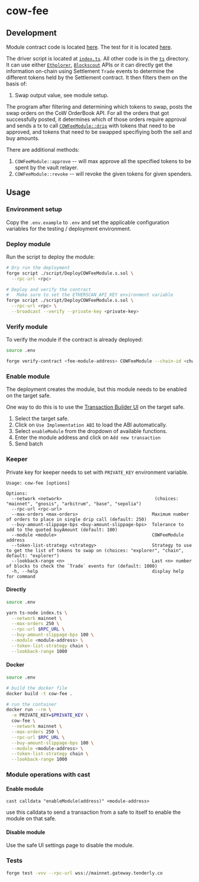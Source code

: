 # cow-fee

## Development

Module contract code is located [here](./src/COWFeeModule.sol). The test for it
is located [here](./test/COWFeeModule.t.sol).

The driver script is located at [`index.ts`](./index.ts). All other code is in the [`ts`](./ts)
directory. It can use either [`Ethplorer`](https://ethplorer.io), [`Blockscout`](https://gnosis.blockscout.com) APIs or it can directly get the information on-chain using Settlement `Trade` events to determine the different tokens held by the Settlement contract. It then filters them on the basis of:

1. Swap output value, see module setup.

The program after filtering and determining which tokens to swap, posts the swap orders on the CoW OrderBook API.
For all the orders that got successfully posted, it determines which of those orders require approval
and sends a tx to call [`COWFeeModule::drip`](./src/COWFeeModule.sol) with tokens that need to be approved, and
tokens that need to be swapped specifiying both the sell and buy amounts.

There are additional methods:

1. `COWFeeModule::approve` -- will max approve all the specified tokens to be spent by the vault relayer.
2. `COWFeeModule::revoke` -- will revoke the given tokens for given spenders.

## Usage

### Environment setup

Copy the `.env.example` to `.env` and set the applicable configuration variables for the testing / deployment environment.

### Deploy module

Run the script to deploy the module:

```sh
# Dry run the deployment
forge script ./script/DeployCOWFeeModule.s.sol \
  --rpc-url <rpc>

# Deploy and verify the contract
#   Make sure to set the ETHERSCAN_API_KEY environment variable
forge script ./script/DeployCOWFeeModule.s.sol \
  --rpc-url <rpc> \
  --broadcast --verify --private-key <private-key>
```

### Verify module
To verify the module if the contract is already deployed:
```sh
source .env

forge verify-contract <fee-module-address> COWFeeModule --chain-id <chain-id> --etherscan-api-key $ETHERSCAN_API_KEY --constructor-args $(cast abi-encode "constructor(address,address,address,address,bytes32,address,uint256)" $SETTLEMENT $TARGET_SAFE $WRAPPED_NATIVE_TOKEN $KEEPER $APP_DATA $RECEIVER $MIN_OUT)
```

### Enable module
The deployment creates the module, but this module needs to be enabled on the target safe.

One way to do this is to use the [Transaction Builder UI](https://app.safe.global/share/safe-app?appUrl=https%3A%2F%2Fapps-portal.safe.global%2Ftx-builder) on the target safe.
1. Select the target safe.
2. Click on `Use Implementation ABI` to load the ABI automatically.
3. Select `enableModule` from the dropdown of available functions.
4. Enter the module address and click on `Add new transaction`
5. Send batch


### Keeper

Private key for keeper needs to set with `PRIVATE_KEY` environment
variable.

```
Usage: cow-fee [options]

Options:
  --network <network>                                   (choices: "mainnet", "gnosis", "arbitrum", "base", "sepolia")
  --rpc-url <rpc-url>
  --max-orders <max-orders>                            Maximum number of orders to place in single drip call (default: 250)
  --buy-amount-slippage-bps <buy-amount-slippage-bps>  Tolerance to add to the quoted buyAmount (default: 100)
  --module <module>                                    COWFeeModule address
  --token-list-strategy <strategy>                     Strategy to use to get the list of tokens to swap on (choices: "explorer", "chain", default: "explorer")
  --lookback-range <n>                                 Last <n> number of blocks to check the `Trade` events for (default: 1000)
  -h, --help                                           display help for command
```

#### Directly

```sh
source .env

yarn ts-node index.ts \
  --network mainnet \
  --max-orders 250 \
  --rpc-url $RPC_URL \
  --buy-amount-slippage-bps 100 \
  --module <module-address> \
  --token-list-strategy chain \
  --lookback-range 1000
```

#### Docker

```sh
source .env

# build the docker file
docker build -t cow-fee .

# run the container
docker run --rm \
  -e PRIVATE_KEY=$PRIVATE_KEY \
  cow-fee \
  --network mainnet \
  --max-orders 250 \
  --rpc-url $RPC_URL \
  --buy-amount-slippage-bps 100 \
  --module <module-address> \
  --token-list-strategy chain \
  --lookback-range 1000
```

### Module operations with cast

#### Enable module

```
cast calldata "enableModule(address)" <module-address>
```

use this calldata to send a transaction from a safe to itself to enable the module on that safe.

#### Disable module

Use the safe UI settings page to disable the module.

### Tests

```sh
forge test -vvv --rpc-url wss://mainnet.gateway.tenderly.co
```
